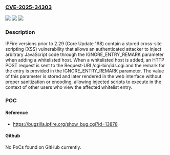 ### [CVE-2025-34303](https://cve.mitre.org/cgi-bin/cvename.cgi?name=CVE-2025-34303)
![](https://img.shields.io/static/v1?label=Product&message=IPFire&color=blue)
![](https://img.shields.io/static/v1?label=Version&message=0%20&color=brightgreen)
![](https://img.shields.io/static/v1?label=Vulnerability&message=CWE-79%20Improper%20Neutralization%20of%20Input%20During%20Web%20Page%20Generation%20(XSS%20or%20'Cross-site%20Scripting')&color=brightgreen)

### Description

IPFire versions prior to 2.29 (Core Update 198) contain a stored cross-site scripting (XSS) vulnerability that allows an authenticated attacker to inject arbitrary JavaScript code through the IGNORE_ENTRY_REMARK parameter when adding a whitelisted host. When a whitelisted host is added, an HTTP POST request is sent to the Request-URI /cgi-bin/ids.cgi and the remark for the entry is provided in the IGNORE_ENTRY_REMARK parameter. The value of this parameter is stored and later rendered in the web interface without proper sanitization or encoding, allowing injected scripts to execute in the context of other users who view the affected whitelist entry.

### POC

#### Reference
- https://bugzilla.ipfire.org/show_bug.cgi?id=13878

#### Github
No PoCs found on GitHub currently.


